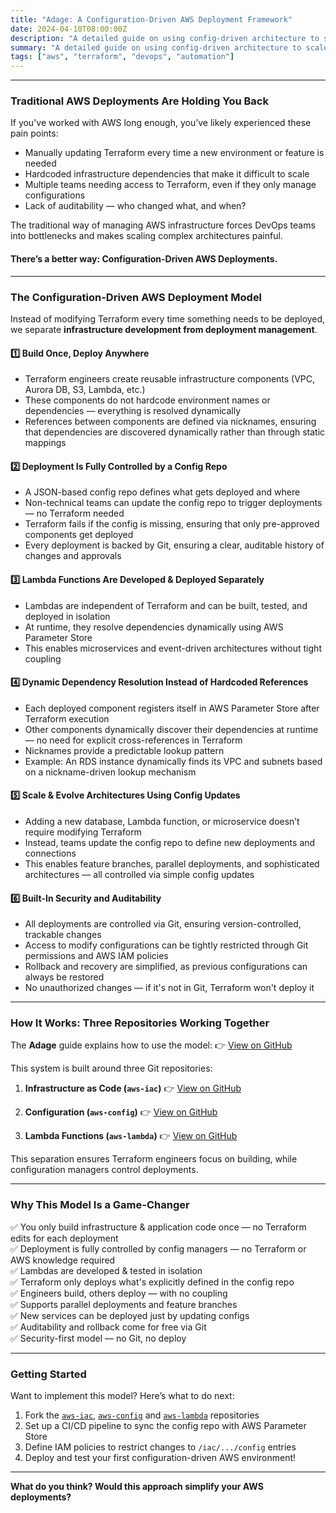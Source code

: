 ```yaml
---
title: "Adage: A Configuration-Driven AWS Deployment Framework"
date: 2024-04-10T08:00:00Z
description: "A detailed guide on using config-driven architecture to scale AWS environments without hardcoding or Terraform overload."
summary: "A detailed guide on using config-driven architecture to scale AWS environments without hardcoding or Terraform overload."
tags: ["aws", "terraform", "devops", "automation"]
---
```


---

### Traditional AWS Deployments Are Holding You Back

If you've worked with AWS long enough, you’ve likely experienced these pain points:

- Manually updating Terraform every time a new environment or feature is needed
- Hardcoded infrastructure dependencies that make it difficult to scale
- Multiple teams needing access to Terraform, even if they only manage configurations
- Lack of auditability — who changed what, and when?

The traditional way of managing AWS infrastructure forces DevOps teams into bottlenecks and makes scaling complex architectures painful.

#### There’s a better way: Configuration-Driven AWS Deployments.

---

### The Configuration-Driven AWS Deployment Model

Instead of modifying Terraform every time something needs to be deployed, we separate **infrastructure development from deployment management**.

#### 1️⃣ Build Once, Deploy Anywhere

- Terraform engineers create reusable infrastructure components (VPC, Aurora DB, S3, Lambda, etc.)
- These components do not hardcode environment names or dependencies — everything is resolved dynamically
- References between components are defined via nicknames, ensuring that dependencies are discovered dynamically rather than through static mappings

#### 2️⃣ Deployment Is Fully Controlled by a Config Repo

- A JSON-based config repo defines what gets deployed and where
- Non-technical teams can update the config repo to trigger deployments — no Terraform needed
- Terraform fails if the config is missing, ensuring that only pre-approved components get deployed
- Every deployment is backed by Git, ensuring a clear, auditable history of changes and approvals

#### 3️⃣ Lambda Functions Are Developed & Deployed Separately

- Lambdas are independent of Terraform and can be built, tested, and deployed in isolation
- At runtime, they resolve dependencies dynamically using AWS Parameter Store
- This enables microservices and event-driven architectures without tight coupling

#### 4️⃣ Dynamic Dependency Resolution Instead of Hardcoded References

- Each deployed component registers itself in AWS Parameter Store after Terraform execution
- Other components dynamically discover their dependencies at runtime — no need for explicit cross-references in Terraform
- Nicknames provide a predictable lookup pattern
- Example: An RDS instance dynamically finds its VPC and subnets based on a nickname-driven lookup mechanism

#### 5️⃣ Scale & Evolve Architectures Using Config Updates

- Adding a new database, Lambda function, or microservice doesn’t require modifying Terraform
- Instead, teams update the config repo to define new deployments and connections
- This enables feature branches, parallel deployments, and sophisticated architectures — all controlled via simple config updates

#### 6️⃣ Built-In Security and Auditability

- All deployments are controlled via Git, ensuring version-controlled, trackable changes
- Access to modify configurations can be tightly restricted through Git permissions and AWS IAM policies
- Rollback and recovery are simplified, as previous configurations can always be restored
- No unauthorized changes — if it's not in Git, Terraform won't deploy it

---

### How It Works: Three Repositories Working Together

The **Adage** guide explains how to use the model:  👉 [View on GitHub](https://github.com/tstrall/adage)

This system is built around three Git repositories:

1. **Infrastructure as Code (`aws-iac`)**  👉 [View on GitHub](https://github.com/tstrall/aws-iac)

2. **Configuration (`aws-config`)**  👉 [View on GitHub](https://github.com/tstrall/aws-config)

3. **Lambda Functions (`aws-lambda`)**  👉 [View on GitHub](https://github.com/tstrall/aws-lambda)

This separation ensures Terraform engineers focus on building, while configuration managers control deployments.

---

### Why This Model Is a Game-Changer

✅ You only build infrastructure & application code once — no Terraform edits for each deployment  
✅ Deployment is fully controlled by config managers — no Terraform or AWS knowledge required  
✅ Lambdas are developed & tested in isolation  
✅ Terraform only deploys what's explicitly defined in the config repo  
✅ Engineers build, others deploy — with no coupling  
✅ Supports parallel deployments and feature branches  
✅ New services can be deployed just by updating configs  
✅ Auditability and rollback come for free via Git  
✅ Security-first model — no Git, no deploy

---

### Getting Started

Want to implement this model? Here’s what to do next:

1. Fork the [`aws-iac`](https://github.com/tstrall/aws-iac), [`aws-config`](https://github.com/tstrall/aws-config) and [`aws-lambda`](https://github.com/tstrall/aws-lambda) repositories  
2. Set up a CI/CD pipeline to sync the config repo with AWS Parameter Store  
3. Define IAM policies to restrict changes to `/iac/.../config` entries  
4. Deploy and test your first configuration-driven AWS environment!

---

**What do you think? Would this approach simplify your AWS deployments?**
